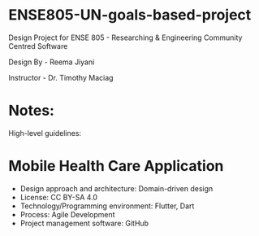 # ENSE805-UN-goals-based-project
Design Project for ENSE 805 - Researching & Engineering Community Centred Software

Design By - Reema Jiyani

Instructor - Dr. Timothy Maciag

# Notes:
High-level guidelines:
# Mobile Health Care Application
* Design approach and architecture:  Domain-driven design
* License: CC BY-SA 4.0
*	Technology/Programming environment: Flutter, Dart
*	Process: Agile Development
*	Project management software: GitHub
